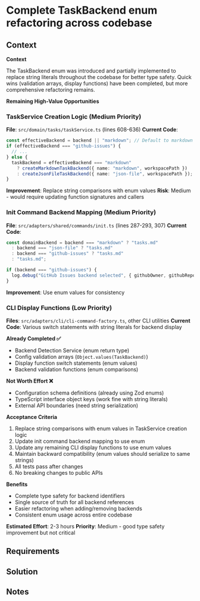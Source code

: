 # Complete TaskBackend enum refactoring across codebase

## Context

**Context**

The TaskBackend enum was introduced and partially implemented to replace string literals throughout the codebase for better type safety. Quick wins (validation arrays, display functions) have been completed, but more comprehensive refactoring remains.

**Remaining High-Value Opportunities**

### TaskService Creation Logic (Medium Priority)
**File**: `src/domain/tasks/taskService.ts` (lines 608-636)
**Current Code**:
```typescript
const effectiveBackend = backend || "markdown"; // Default to markdown
if (effectiveBackend === "github-issues") {
  // ...
} else {
  taskBackend = effectiveBackend === "markdown"
    ? createMarkdownTaskBackend({ name: "markdown", workspacePath })
    : createJsonFileTaskBackend({ name: "json-file", workspacePath });
}
```

**Improvement**: Replace string comparisons with enum values
**Risk**: Medium - would require updating function signatures and callers

### Init Command Backend Mapping (Medium Priority)  
**File**: `src/adapters/shared/commands/init.ts` (lines 287-293, 307)
**Current Code**:
```typescript
const domainBackend = backend === "markdown" ? "tasks.md"
  : backend === "json-file" ? "tasks.md"
  : backend === "github-issues" ? "tasks.md"
  : "tasks.md";

if (backend === "github-issues") {
  log.debug("GitHub Issues backend selected", { githubOwner, githubRepo });
}
```

**Improvement**: Use enum values for consistency

### CLI Display Functions (Low Priority)
**Files**: `src/adapters/cli/cli-command-factory.ts`, other CLI utilities
**Current Code**: Various switch statements with string literals for backend display

**Already Completed ✅**
- Backend Detection Service (enum return type)  
- Config validation arrays (`Object.values(TaskBackend)`)
- Display function switch statements (enum values)
- Backend validation functions (enum comparisons)

**Not Worth Effort ❌**
- Configuration schema definitions (already using Zod enums)
- TypeScript interface object keys (work fine with string literals)
- External API boundaries (need string serialization)

**Acceptance Criteria**

1. Replace string comparisons with enum values in TaskService creation logic
2. Update init command backend mapping to use enum
3. Update any remaining CLI display functions to use enum values
4. Maintain backward compatibility (enum values should serialize to same strings)
5. All tests pass after changes
6. No breaking changes to public APIs

**Benefits**
- Complete type safety for backend identifiers
- Single source of truth for all backend references  
- Easier refactoring when adding/removing backends
- Consistent enum usage across entire codebase

**Estimated Effort**: 2-3 hours
**Priority**: Medium - good type safety improvement but not critical

## Requirements

## Solution

## Notes
